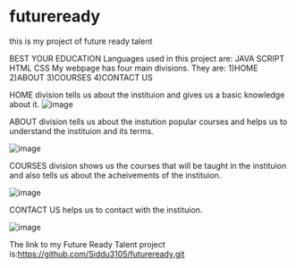 # futureready
this is my project of future ready talent

BEST YOUR EDUCATION
Languages used in this project are:
JAVA SCRIPT
HTML
CSS
My webpage has four main divisions. They are:
1)HOME
2)ABOUT
3)COURSES
4)CONTACT US

HOME division tells us about the instituion and gives us a basic knowledge about it.
![image](https://user-images.githubusercontent.com/114098065/210331442-c802dca5-5cce-48e7-ba67-af597d531c17.png)




ABOUT division tells us about the instution popular courses and helps us to understand the instituion and its terms.


![image](https://user-images.githubusercontent.com/114098065/210331738-572f4ff8-e074-4bc9-9e40-200e8bf2f7e2.png)



COURSES division shows us the courses that will be taught in the instituion and also tells us about the acheivements of the instituion.


![image](https://user-images.githubusercontent.com/114098065/210331776-ef442819-4d25-4777-a6bd-c7655dd306ae.png)



CONTACT US helps us to contact with the instituion.

![image](https://user-images.githubusercontent.com/114098065/210331824-f4eca692-ee00-4a3e-8c63-ca29b8a7f3d3.png)




The link to my Future Ready Talent project is:https://github.com/Siddu3105/futureready.git
